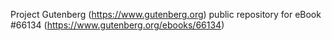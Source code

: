 Project Gutenberg (https://www.gutenberg.org) public repository for
eBook #66134 (https://www.gutenberg.org/ebooks/66134)
